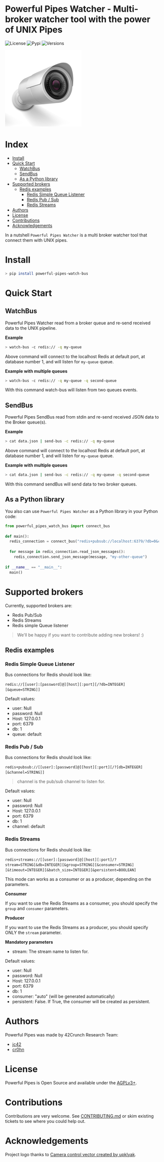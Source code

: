 # Powerful Pipes Watcher - Multi-broker watcher tool with the power of UNIX Pipes

![License](https://img.shields.io/badge/License-Apache2-SUCCESS)
![Pypi](https://img.shields.io/pypi/v/powerful-pipes-watch-bus)
![Versions](https://img.shields.io/badge/Python-3.8%20%7C%203.9%20%7C%203.10-blue)

![Logo](https://raw.githubusercontent.com/42Crunch/powerful-pipes-bus-watcher/main/docs/logo-250x250.png)

# Index

<!-- START doctoc generated TOC please keep comment here to allow auto update -->
<!-- DON'T EDIT THIS SECTION, INSTEAD RE-RUN doctoc TO UPDATE -->

- [Install](#install)
- [Quick Start](#quick-start)
  - [WatchBus](#watchbus)
  - [SendBus](#sendbus)
  - [As a Python library](#as-a-python-library)
- [Supported brokers](#supported-brokers)
  - [Redis examples](#redis-examples)
    - [Redis Simple Queue Listener](#redis-simple-queue-listener)
    - [Redis Pub / Sub](#redis-pub--sub)
    - [Redis Streams](#redis-streams)
- [Authors](#authors)
- [License](#license)
- [Contributions](#contributions)
- [Acknowledgements](#acknowledgements)

<!-- END doctoc generated TOC please keep comment here to allow auto update -->


In a nutshell `Powerful Pipes Watcher` is a multi broker watcher tool that connect them with UNIX pipes.

# Install

```bash
> pip install powerful-pipes-watch-bus 
```

# Quick Start

## WatchBus

Powerful Pipes Watcher read from a broker queue and re-send received data to the UNIX pipeline.

**Example**

```bash
> watch-bus -c redis:// -q my-queue 
```

Above command will connect to the localhost Redis at default port, at database number 1, and will listen for `my-queue` queue.

**Example with multiple queues**

```bash
> watch-bus -c redis:// -q my-queue -q second-queue 
```

With this command watch-bus will listen from two queues events.


## SendBus

Powerful Pipes SendBus read from stdin and re-send received JSON data to the Broker queue(s).

**Example**

```bash
> cat data.json | send-bus -c redis:// -q my-queue 
```

Above command will connect to the localhost Redis at default port, at database number 1, and will listen for `my-queue` queue.

**Example with multiple queues**

```bash
> cat data.json | send-bus -c redis:// -q my-queue -q second-queue 
```

With this command sendBus will send data to two broker queues.

## As a Python library

You also can use ``Powerful Pipes Watcher`` as a Python library in your Python code:

```python
from powerful_pipes_watch_bus import connect_bus

def main():
  redis_connection = connect_bus("redis+pubsub://localhost:6379/?db=0&channel=my-channel")
  
  for message in redis_connection.read_json_messages():
    redis_connection.send_json_message(message, "my-other-queue")

if __name__ == "__main__":
  main()
```

# Supported brokers

Currently, supported brokers are:

- Redis Pub/Sub
- Redis Streams
- Redis simple Queue listener

>   We'll be happy if you want to contribute adding new brokers! :)

## Redis examples

### Redis Simple Queue Listener

Bus connections for Redis should look like:

`redis://[[user]:[password]@][host][:port][/?db=INTEGER][&queue=STRING]]`

Default values:

- user: Null
- password: Null
- Host: 127.0.0.1
- port: 6379
- db: 1
- queue: default

### Redis Pub / Sub

Bus connections for Redis should look like:

`redis+pubsub://[[user]:[password]@][host][:port][/?[db=INTEGER][&channel=STRING]]`

> channel is the pub/sub channel to listen for.

Default values:

- user: Null
- password: Null
- Host: 127.0.0.1
- port: 6379
- db: 1
- channel: default

### Redis Streams

Bus connections for Redis should look like:

`redis+streams://[[user]:[password]@][host][:port]/?stream=STRING[&db=INTEGER][&group=STRING][&consumer=STRING][&timeout=INTEGER][&batch_size=INTEGER][&persistent=BOOLEAN]`

This mode can works as a consumer or as a producer, depending on the parameters.

**Consumer**

If you want to use the Redis Streams as a consumer, you should specify the `group` and `consumer` parameters.

**Producer**

If you want to use the Redis Streams as a producer, you should specify ONLY the `stream` parameter.

**Mandatory parameters**

- stream: The stream name to listen for.

Default values:

- user: Null
- password: Null
- Host: 127.0.0.1
- port: 6379
- db: 1
- consumer: "auto" (will be generated automatically)
- persistent: False. If True, the consumer will be created as persistent.

# Authors

Powerful Pipes was made by 42Crunch Research Team:

- [jc42](https://github.com/jc42c)
- [cr0hn](https://github.com/cr0hn>)


# License

Powerful Pipes is Open Source and available under the [AGPLv3+](https://github.com/42crunch/powerful-pipes-bus-watcher/blob/main/LICENSE).

# Contributions

Contributions are very welcome. See [CONTRIBUTING.md](https://github.com/42crunch/powerful-pipes-bus-watcher/blob/main/CONTRIBUTING.md>) or skim existing tickets to see where you could help out.

# Acknowledgements

Project logo thanks to [Camera control vector created by upklyak](https://www.freepik.com/vectors/camera-control).

